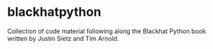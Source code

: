 # blackhatpython

Collection of code material following along the Blackhat Python book written by Justin Sietz and Tim Arnold.

